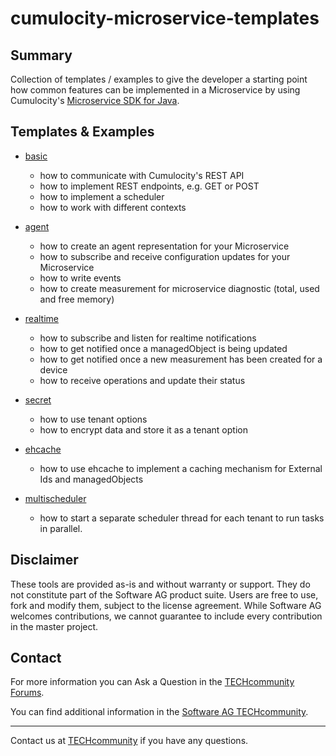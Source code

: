 # cumulocity-microservice-templates

## Summary

Collection of templates / examples to give the developer a starting point how common features can be implemented in a Microservice by using Cumulocity's [Microservice SDK for Java](https://cumulocity.com/guides/microservice-sdk/java/).

## Templates & Examples

- [basic](basic) 
    - how to communicate with Cumulocity's REST API
    - how to implement REST endpoints, e.g. GET or POST
    - how to implement a scheduler
    - how to work with different contexts

- [agent](agent)
    - how to create an agent representation for your Microservice
    - how to subscribe and receive configuration updates for your Microservice
    - how to write events
    - how to create measurement for microservice diagnostic (total, used and free memory)

- [realtime](realtime)
    - how to subscribe and listen for realtime notifications
    - how to get notified once a managedObject is being updated
    - how to get notified once a new measurement has been created for a device
    - how to receive operations and update their status

- [secret](secret)
    - how to use tenant options
    - how to encrypt data and store it as a tenant option

- [ehcache](ehcache)
    - how to use ehcache to implement a caching mechanism for External Ids and managedObjects

- [multischeduler](multischeduler)
    - how to start a separate scheduler thread for each tenant to run tasks in parallel.

## Disclaimer

These tools are provided as-is and without warranty or support. They do not constitute part of the Software AG product suite. Users are free to use, fork and modify them, subject to the license agreement. While Software AG welcomes contributions, we cannot guarantee to include every contribution in the master project.

## Contact

For more information you can Ask a Question in the [TECHcommunity Forums](http://tech.forums.softwareag.com/techjforum/forums/list.page?product=cumulocity).

You can find additional information in the [Software AG TECHcommunity](http://techcommunity.softwareag.com/home/-/product/name/cumulocity).

_________________
Contact us at [TECHcommunity](mailto:technologycommunity@softwareag.com?subject=Github/SoftwareAG) if you have any questions.
